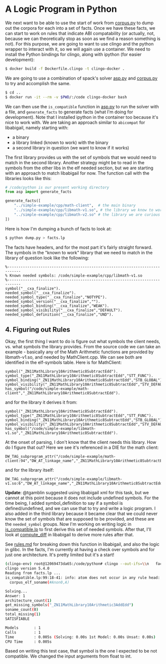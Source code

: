 # A Logic Program in Python

We next want to be able to use the start of work from [corpus.py](corpus.py)
to dump out the corpora for each into a set of facts. Once we have these facts, we can start to work
on rules that indicate ABI compatability (or actually, not, because we can theoretically stop as soon as we find a reason
something is not). For this purpose, we are going to want to use clingo and the
python wrapper to interact with it, so we will again use a container. We need to install
the Python bindings for clingo, along with ipython (for easier development):

```bash
$ docker build -f Dockerfile.clingo -t clingo-docker .
```

We are going to use a combination of spack's solver [asp.py](https://github.com/spack/spack/blob/develop/lib/spack/spack/solver/asp.py)
and [corpus.py](corpus.py) to try and accomplish the same.

```bash
$ cd ..
$ docker run -it --rm -v $PWD/:/code clingo-docker bash
```

We can then use the `is_compatible` function in [asp.py](asp.py) to run the solver
with a file, and `generate_facts` to generate facts (what I'm doing for development).
Note that I installed ipython in the container too because it's nice to work with.
We are taking an approach similar to `abicompat` for libabigail, namely starting
with:

 - a binary
 - a library linked (known to work) with the binary
 - a second library in question (we want to know if it works)

The first library provides us with the set of symbols that we would need to 
match in the second library. Another strategy might be to read in the symbols
from the other libs in the elf needed section, but we are starting with an
approach to match libabigail for now. The function call with the libraries
looks like this:

```python
# /code/python is our present working directory
from asp import generate_facts

generate_facts([
    "../simple-example/cpp/math-client",  # the main binary
    "../simple-example/cpp/libmath-v1.so", # the library we know to work
    "../simple-example/cpp/libmath-v2.so" # the library we are curious about
])
```

Here is how I'm dumping a bunch of facts to look at:

```python
$ python dump.py > facts.lp
```

The facts have headers, and for the most part it's fairly straight forward.
The symbols in the "known to work" library that we need to match in the
library of question look like the following:

```lp
%----------------------------------------------------------------------------
% Known needed symbols: /code/simple-example/cpp/libmath-v1.so
%----------------------------------------------------------------------------
symbol("__cxa_finalize").
needed_symbol("__cxa_finalize").
needed_symbol_type("__cxa_finalize","NOTYPE").
needed_symbol_version("__cxa_finalize","").
needed_symbol_binding("__cxa_finalize","WEAK").
needed_symbol_visibility("__cxa_finalize","DEFAULT").
needed_symbol_definition("__cxa_finalize","UND").
```

## 4. Figuring out Rules

Okay, the first thing I want to do is figure out what symbols the client needs,
vs. what symbols the library provides. From the source code we can take an example -
basically any of the Math Arithmetic functions are provided by libmath-v1.so,
and needed by MathClient.cpp. We can see both are identified in the elf-symbols
table. Here is for MathClient:

```lp
symbol("_ZN11MathLibrary10Arithmetic8SubtractEdd").
symbol_type("_ZN11MathLibrary10Arithmetic8SubtractEdd","STT_FUNC").
symbol_binding("_ZN11MathLibrary10Arithmetic8SubtractEdd","STB_GLOBAL").
symbol_visibility("_ZN11MathLibrary10Arithmetic8SubtractEdd","STV_DEFAULT").
has_symbol("/code/simple-example/math-client","_ZN11MathLibrary10Arithmetic8SubtractEdd").
```

and for the library it derives it from:

```lp
symbol("_ZN11MathLibrary10Arithmetic8SubtractEdd").
symbol_type("_ZN11MathLibrary10Arithmetic8SubtractEdd","STT_FUNC").
symbol_binding("_ZN11MathLibrary10Arithmetic8SubtractEdd","STB_GLOBAL").
symbol_visibility("_ZN11MathLibrary10Arithmetic8SubtractEdd","STV_DEFAULT").
has_symbol("/code/simple-example/libmath-v1.so","_ZN11MathLibrary10Arithmetic8SubtractEdd").
```

At the onset of parsing, I don't know that the client needs this library. How
do I figure that out? Here we see it's referenced in a DIE for the math client:

```lp
DW_TAG_subprogram_attr("/code/simple-example/math-client:94","DW_AT_linkage_name","_ZN11MathLibrary10Arithmetic8SubtractEdd").
```

and for the library itself:

```lp
DW_TAG_subprogram_attr("/code/simple-example/libmath-v1.so:6","DW_AT_linkage_name","_ZN11MathLibrary10Arithmetic8SubtractEdd").
```

**Update**: @tgamblin suggested using libabigail xml for this task, but we cannot
at this point because it does not include undefined symbols. For the time being,
I added symbol_definition to say if a symbol is defined/undefined, and
we can use that to try and write a logic program. I also added in the third library
because it became clear that we could never know the set of symbols that are supposed
to be provided, and these are the `needed_symbol` groups. Now I'm working on writing logic in [is_compatible.lp](is_compatible.lp)
to first derive this set of needed symbols. After that, I'll look at [compute_diff](https://github.com/woodard/libabigail/blob/40aab37cf04214504804ae9fe7b6c7ff4fd1500f/src/abg-comparison.cc#L11031) in libabigail to derive more rules after that.

See [rules.md](rules.md) for breaking down this function in libabigail, and also
the logic in glibc. In the facts,
I'm currently at having a check over symbols and for just one architecture. It's pretty
limited but it's a start!

```bash
(clingo-env) root@12069473da65:/code/python# clingo --out-ifs=\\n   facts.lp is_compatible.lp 
clingo version 5.4.0
Reading from facts.lp ...
is_compatible.lp:99:18-41: info: atom does not occur in any rule head:
  corpus_elf_soname(#Anon0,A)

Solving...
Answer: 1
architecture_count(1)
get_missing_symbols("_ZN11MathLibrary10Arithmetic3AddEdd")
soname_count(0)
total_missing(1)
SATISFIABLE

Models       : 1
Calls        : 1
Time         : 0.005s (Solving: 0.00s 1st Model: 0.00s Unsat: 0.00s)
CPU Time     : 0.005s
```

Based on writing this test case, that symbol is the one I expected to be not
compatible. We changed the input arguments from float to int.
